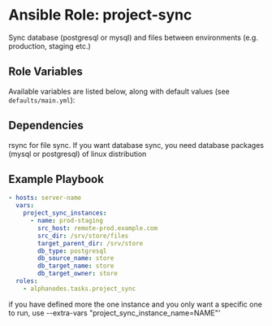 # Ansible Role: project-sync

Sync database (postgresql or mysql) and files between environments (e.g. production, staging etc.)

## Role Variables

Available variables are listed below, along with default values (see `defaults/main.yml`):

## Dependencies

rsync for file sync. If you want database sync, you need database packages (mysql or postgresql) of linux distribution

## Example Playbook

```yaml
- hosts: server-name
  vars:
    project_sync_instances:
      - name: prod-staging
        src_host: remote-prod.example.com
        src_dir: /srv/store/files
        target_parent_dir: /srv/store
        db_type: postgresql
        db_source_name: store
        db_target_name: store
        db_target_owner: store
  roles:
    - alphanodes.tasks.project_sync
```

if you have defined more the one instance and you only want a specific one to run, use --extra-vars "project_sync_instance_name=NAME"'

